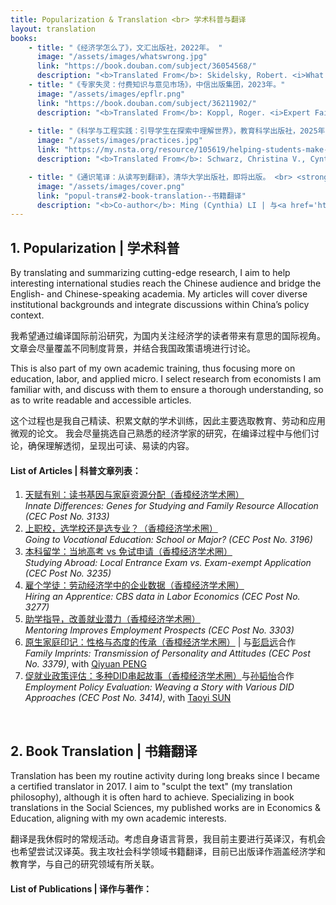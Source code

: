 ```yaml
---
title: Popularization & Translation <br> 学术科普与翻译
layout: translation
books:
    - title: "《经济学怎么了》，文汇出版社，2022年。 "
      image: "/assets/images/whatswrong.jpg"
      link: "https://book.douban.com/subject/36054568/"
      description: "<b>Translated From</b>: Skidelsky, Robert. <i>What’s Wrong with Economics?</i>. Yale University Press, 2020."
    - title: "《专家失灵：付费知识与意见市场》，中信出版集团，2023年。"
      image: "/assets/images/epflr.png"
      link: "https://book.douban.com/subject/36211902/"
      description: "<b>Translated From</b>: Koppl, Roger. <i>Expert Failure</i>. Cambridge University Press, 2018. <br> <b>Co-translator</b>: Haochi CHEN | 与陈浩驰合译"
      
    - title: "《科学与工程实践：引导学生在探索中理解世界》，教育科学出版社，2025年。"
      image: "/assets/images/practices.jpg"
      link: "https://my.nsta.org/resource/105619/helping-students-make-sense-of-the-world-using-next-generation-science-and-engine"
      description: "<b>Translated From</b>: Schwarz, Christina V., Cynthia Passmore, and Brian J. Reiser. <i>Helping Students Make Sense of the World Using Next Generation Science and Engineering Practices</i>. NSTA Press, 2017. "

    - title: "《通识笔译：从读写到翻译》，清华大学出版社，即将出版。 <br> <strong style='font-weight: normal'><i>Translation Basics: Reading, Writing & Translation</i>, Tsinghua Univeisty Press, Forthcoming</strong>"
      image: "/assets/images/cover.png"
      link: "popul-trans#2-book-translation--书籍翻译"
      description: "<b>Co-author</b>: Ming (Cynthia) LI | 与<a href='https://sfl.szu.edu.cn/info/1232/4264.htm' style='color: inherit; font-weight: normal; text-decoration:underline !important' target='_blank'>李明</a>合著 <br> <b>Description</b>: Our book offers an introduction to translation for Chinese-English proficient professionals outside translation-related fields, helping them develop essential translation skills while integrating their expertise.  "
---
```



## 1. Popularization | 学术科普

By translating and summarizing cutting-edge research, I aim to help interesting international studies reach the Chinese audience and bridge the English- and Chinese-speaking academia. My articles will cover diverse institutional backgrounds and integrate discussions within China’s policy context.

我希望通过编译国际前沿研究，为国内关注经济学的读者带来有意思的国际视角。文章会尽量覆盖不同制度背景，并结合我国政策语境进行讨论。

This is also part of my own academic training, thus focusing more on education, labor, and applied micro. I select research from economists I am familiar with, and discuss with them to ensure a thorough understanding, so as to write readable and accessible articles.

这个过程也是我自己精读、积累文献的学术训练，因此主要选取教育、劳动和应用微观的论文。 我会尽量挑选自己熟悉的经济学家的研究，在编译过程中与他们讨论，确保理解透彻，呈现出可读、易读的内容。

#### <b>List of Articles \| 科普文章列表：</b>
1. [天赋有别：读书基因与家庭资源分配（香樟经济学术圈）](https://mp.weixin.qq.com/s/ijOw-ZXSsPvzTyYE0YKSKg) 
<br><i> Innate Differences: Genes for Studying and Family Resource Allocation (CEC Post No. 3133) </i>
2. [上职校，选学校还是选专业？（香樟经济学术圈）](https://mp.weixin.qq.com/s/h49tsNgWx3D3M2D4P-f3Tg)
<br><i>Going to Vocational Education: School or Major? (CEC Post No. 3196)</i>
3. [本科留学：当地高考 vs 免试申请（香樟经济学术圈）](https://mp.weixin.qq.com/s/jbRhG3iHdpJMh2ftdR-f6w)
<br><i>Studying Abroad: Local Entrance Exam vs. Exam-exempt Application (CEC Post No. 3235)</i>
4. [雇个学徒：劳动经济学中的企业数据（香樟经济学术圈）](https://mp.weixin.qq.com/s/gvMxtWonaFHP-xiG64k24w)
<br><i>Hiring an Apprentice: CBS data in Labor Economics (CEC Post No. 3277)</i>
5. [助学指导，改善就业潜力（香樟经济学术圈）](https://mp.weixin.qq.com/s/er2eT2C1MnSo19s3U5TsgQ)
<br><i>Mentoring Improves Employment Prospects (CEC Post No. 3303)</i>
6. [原生家庭印记：性格与态度的传承（香樟经济学术圈）](https://mp.weixin.qq.com/s/SjekZiUjBFkP2RirqAqvkw) | 与<a href='https://www.sv.uio.no/psi/english/people/academic/qiyuanp/index.html' style='color: inherit; font-weight: normal; text-decoration: underline !important;' target='_blank'>彭启远</a>合作
<br><i>Family Imprints: Transmission of Personality and Attitudes (CEC Post No. 3379)</i>, with <a href='https://www.sv.uio.no/psi/english/people/academic/qiyuanp/index.html' style='color: inherit; font-weight: normal; text-decoration: underline !important;' target='_blank'>Qiyuan PENG</a>
7. [促就业政策评估：多种DID串起故事（香樟经济学术圈）](https://mp.weixin.qq.com/s/)与<a href='https://www.linkedin.com/in/taoyi-sun/' style='color: inherit; font-weight: normal; text-decoration: underline !important;' target='_blank'>孙韬怡</a>合作
<br><i>Employment Policy Evaluation: Weaving a Story with Various DID Approaches (CEC Post No. 3414)</i>, with <a href='https://www.linkedin.com/in/taoyi-sun/' style='color: inherit; font-weight: normal; text-decoration: underline !important;' target='_blank'>Taoyi SUN</a>
<br>

## 2. Book Translation | 书籍翻译

Translation has been my routine activity during long breaks since I became a certified translator in 2017. I aim to "sculpt the text" (my translation philosophy), although it is often hard to achieve. Specializing in book translations in the Social Sciences, my published works are in Economics & Education, aligning with my own academic interests.

翻译是我休假时的常规活动。考虑自身语言背景，我目前主要进行英译汉，有机会也希望尝试汉译英。我主攻社会科学领域书籍翻译，目前已出版译作涵盖经济学和教育学，与自己的研究领域有所关联。

#### <b>List of Publications \| 译作与著作：</b>

